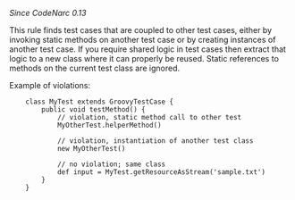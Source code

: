 
*Since CodeNarc 0.13*

This rule finds test cases that are coupled to other test cases, either by invoking static methods on another test case
or by creating instances of another test case. If you require shared logic in test cases then extract that logic to a
new class where it can properly be reused. Static references to methods on the current test class are ignored.

Example of violations:

```
    class MyTest extends GroovyTestCase {
        public void testMethod() {
            // violation, static method call to other test
            MyOtherTest.helperMethod()

            // violation, instantiation of another test class
            new MyOtherTest()

            // no violation; same class
            def input = MyTest.getResourceAsStream('sample.txt')
        }
    }
```


